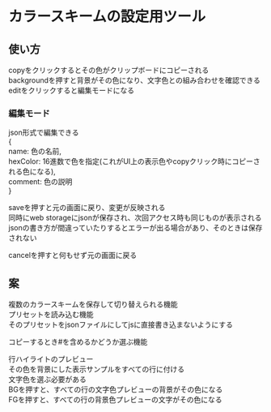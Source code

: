 # カラースキームの設定用ツール

## 使い方
copyをクリックするとその色がクリップボードにコピーされる  
backgroundを押すと背景がその色になり、文字色との組み合わせを確認できる  
editをクリックすると編集モードになる  

### 編集モード
json形式で編集できる  
{  
  name: 色の名前,  
  hexColor: 16進数で色を指定(これがUI上の表示色やcopyクリック時にコピーされる色になる),  
  comment: 色の説明  
}  
  
saveを押すと元の画面に戻り、変更が反映される  
同時にweb storageにjsonが保存され、次回アクセス時も同じものが表示される  
jsonの書き方が間違っていたりするとエラーが出る場合があり、そのときは保存されない  
  
cancelを押すと何もせず元の画面に戻る  


## 案
複数のカラースキームを保存して切り替えられる機能  
プリセットを読み込む機能  
そのプリセットをjsonファイルにしてjsに直接書き込まないようにする  

コピーするとき#を含めるかどうか選ぶ機能  

行ハイライトのプレビュー  
  その色を背景にした表示サンプルをすべての行に付ける  
  文字色を選ぶ必要がある  
    BGを押すと、すべての行の文字色プレビューの背景がその色になる  
    FGを押すと、すべての行の背景色プレビューの文字がその色になる  
